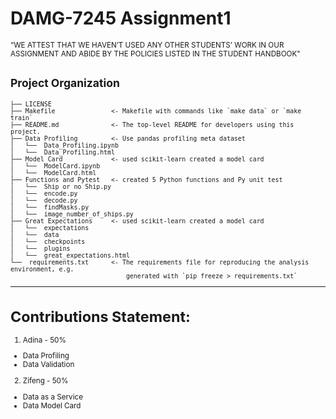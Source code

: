 # DAMG-7245 Assignment1

<p><small>“WE ATTEST THAT WE HAVEN’T USED ANY OTHER STUDENTS’ WORK IN 
OUR ASSIGNMENT AND ABIDE BY THE POLICIES LISTED IN THE STUDENT 
HANDBOOK"
  
  
Project Organization
------------

    ├── LICENSE
    ├── Makefile               <- Makefile with commands like `make data` or `make train`
    ├── README.md              <- The top-level README for developers using this project.
    ├── Data Profiling         <- Use pandas profiling meta dataset
    │   └──  Data_Profiling.ipynb
    │   └──  Data_Profiling.html
    ├── Model Card             <- used scikit-learn created a model card
    │   └──  ModelCard.ipynb
    │   └──  ModelCard.html
    ├── Functions and Pytest   <- created 5 Python functions and Py unit test
    │   └──  Ship or no Ship.py
    │   └──  encode.py
    │   └──  decode.py
    │   └──  findMasks.py
    │   └──  image_number_of_ships.py
    ├── Great Expectations     <- used scikit-learn created a model card
    │   └──  expectations
    │   └──  data
    │   └──  checkpoints
    │   └──  plugins
    │   └──  great_expectations.html
    └──  requirements.txt      <- The requirements file for reproducing the analysis environment, e.g.
                                   generated with `pip freeze > requirements.txt`
   
--------




Contributions Statement:
===========================

1. Adina - 50%
* Data Profiling
* Data Validation

2. Zifeng - 50%
* Data as a Service
* Data Model Card
